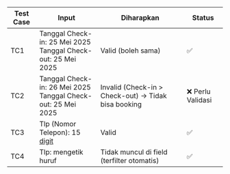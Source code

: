 | Test Case | Input                                                                 | Diharapkan                                              | Status            |
|-----------|-----------------------------------------------------------------------|----------------------------------------------------------|-------------------|
| TC1       | Tanggal Check-in: 25 Mei 2025<br>Tanggal Check-out: 25 Mei 2025      | Valid (boleh sama)                                      | ✅                |
| TC2       | Tanggal Check-in: 26 Mei 2025<br>Tanggal Check-out: 25 Mei 2025      | Invalid (Check-in > Check-out) → Tidak bisa booking     | ❌ Perlu Validasi |
| TC3       | Tlp (Nomor Telepon): 15 [digit](#)                                    | Valid                                                    | ✅                |
| TC4       | Tlp: mengetik huruf                                                   | Tidak muncul di field (terfilter otomatis)              | ✅                |
